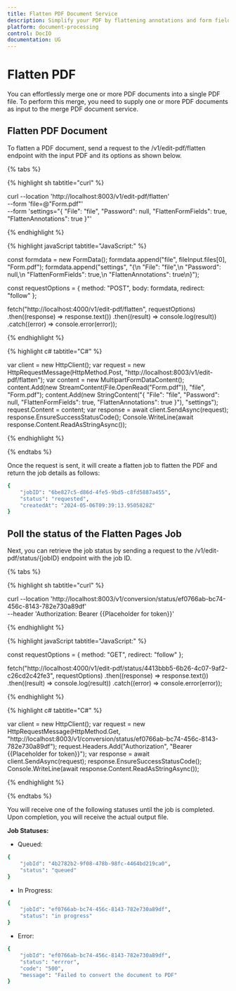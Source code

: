 ```yaml
---
title: Flatten PDF Document Service
description: Simplify your PDF by flattening annotations and form fields using the Flatten PDF API. Provide the PDF file and flattening options to the flatten endpoint for streamlined document processing.
platform: document-processing
control: DocIO
documentation: UG
---
```

# Flatten PDF 

You can effortlessly merge one or more PDF documents into a single PDF file. To perform this merge, you need to supply one or more PDF documents as input to the merge PDF document service.

## Flatten PDF Document

To flatten a PDF document, send a request to the /v1/edit-pdf/flatten endpoint with the input PDF and its options as shown below.

{% tabs %}

{% highlight sh tabtitle="curl" %}

curl --location 'http://localhost:8003/v1/edit-pdf/flatten' \
--form 'file=@"Form.pdf"' \
--form 'settings="{
  \"File\": \"file\",
  \"Password\": null,
  \"FlattenFormFields\": true,
  \"FlattenAnnotations\": true
}"'

{% endhighlight %}

{% highlight javaScript tabtitle="JavaScript:" %}

const formdata = new FormData();
formdata.append("file", fileInput.files[0], "Form.pdf");
formdata.append("settings", "{\n  \"File\": \"file\",\n  \"Password\": null,\n  \"FlattenFormFields\": true,\n  \"FlattenAnnotations\": true\n}");

const requestOptions = {
  method: "POST",
  body: formdata,
  redirect: "follow"
};

fetch("http://localhost:4000/v1/edit-pdf/flatten", requestOptions)
  .then((response) => response.text())
  .then((result) => console.log(result))
  .catch((error) => console.error(error));

{% endhighlight %} 

{% highlight c# tabtitle="C#" %}

var client = new HttpClient();
var request = new HttpRequestMessage(HttpMethod.Post, "http://localhost:8003/v1/edit-pdf/flatten");
var content = new MultipartFormDataContent();
content.Add(new StreamContent(File.OpenRead("Form.pdf")), "file", "Form.pdf");
content.Add(new StringContent("{
  \"File\": \"file\",
  \"Password\": null,
  \"FlattenFormFields\": true,
  \"FlattenAnnotations\": true
}"), "settings");
request.Content = content;
var response = await client.SendAsync(request);
response.EnsureSuccessStatusCode();
Console.WriteLine(await response.Content.ReadAsStringAsync());

{% endhighlight %} 

{% endtabs %}

Once the request is sent, it will create a flatten job to flatten the PDF and return the job details as follows:

```bash
{
    "jobID": "6be827c5-d86d-4fe5-9bd5-c8fd5887a455",
    "status": "requested",
    "createdAt": "2024-05-06T09:39:13.9505828Z"
}
```

## Poll the status of the Flatten Pages Job

Next, you can retrieve the job status by sending a request to the /v1/edit-pdf/status/{jobID} endpoint with the job ID.

{% tabs %}

{% highlight sh tabtitle="curl" %}

curl --location 'http://localhost:8003/v1/conversion/status/ef0766ab-bc74-456c-8143-782e730a89df' \
--header 'Authorization: Bearer {{Placeholder for token}}'

{% endhighlight %}

{% highlight javaScript tabtitle="JavaScript:" %}

const requestOptions = {
  method: "GET",
  redirect: "follow"
};

fetch("http://localhost:4000/v1/edit-pdf/status/4413bbb5-6b26-4c07-9af2-c26cd2c42fe3", requestOptions)
  .then((response) => response.text())
  .then((result) => console.log(result))
  .catch((error) => console.error(error));

{% endhighlight %} 

{% highlight c# tabtitle="C#" %}

var client = new HttpClient();
var request = new HttpRequestMessage(HttpMethod.Get, "http://localhost:8003/v1/conversion/status/ef0766ab-bc74-456c-8143-782e730a89df");
request.Headers.Add("Authorization", "Bearer {{Placeholder for token}}");
var response = await client.SendAsync(request);
response.EnsureSuccessStatusCode();
Console.WriteLine(await response.Content.ReadAsStringAsync());

{% endhighlight %} 

{% endtabs %}

You will receive one of the following statuses until the job is completed. Upon completion, you will receive the actual output file.

**Job Statuses:**

- Queued:

```bash
{
    "jobId": "4b2782b2-9f08-478b-98fc-4464bd219ca0",
    "status": "queued"
}
```
- In Progress:

```bash
{
    "jobId": "ef0766ab-bc74-456c-8143-782e730a89df",
    "status": "in progress"
}
```
- Error:

```bash
{
    "jobId": "ef0766ab-bc74-456c-8143-782e730a89df",
    "status": "errror",
    "code": "500",
    "message": "Failed to convert the document to PDF"        
}
```